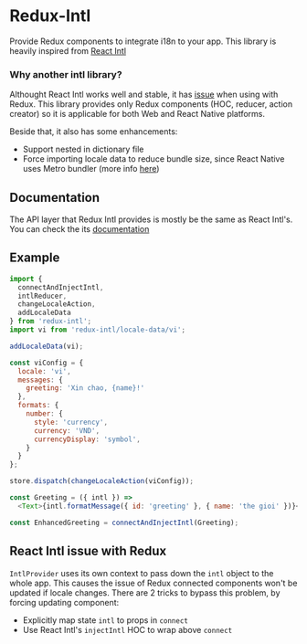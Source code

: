 # Redux-Intl

Provide Redux components to integrate i18n to your app. This library is heavily inspired from [React Intl](https://github.com/yahoo/react-intl)

### Why another intl library?

Althought React Intl works well and stable, it has [issue][Issue] when using with Redux. This library provides only Redux components (HOC, reducer, action creator) so it is applicable for both Web and React Native platforms.

Beside that, it also has some enhancements:
* Support nested in dictionary file
* Force importing locale data to reduce bundle size, since React Native uses Metro bundler (more info [here](https://github.com/yahoo/intl-messageformat/blob/master/index.js))

Documentation
-------------

The API layer that Redux Intl provides is mostly be the same as React Intl's. You can check the its [documentation](https://github.com/yahoo/react-intl/wiki/API)

Example
-------

```js
import {
  connectAndInjectIntl,
  intlReducer,
  changeLocaleAction,
  addLocaleData
} from 'redux-intl';
import vi from 'redux-intl/locale-data/vi';

addLocaleData(vi);

const viConfig = {
  locale: 'vi',
  messages: {
    greeting: 'Xin chao, {name}!'
  },
  formats: {
    number: {
      style: 'currency',
      currency: 'VND',
      currencyDisplay: 'symbol',
    }
  }
};

store.dispatch(changeLocaleAction(viConfig));

const Greeting = ({ intl }) =>
  <Text>{intl.formatMessage({ id: 'greeting' }, { name: 'the gioi' })}</Text>;

const EnhancedGreeting = connectAndInjectIntl(Greeting);
```

React Intl issue with Redux
---------------------------

`IntlProvider` uses its own context to pass down the `intl` object to the whole app. This causes the issue of Redux connected components won't be updated if locale changes. There are 2 tricks to bypass this problem, by forcing updating component:
* Explicitly map state `intl` to props in `connect`
* Use React Intl's `injectIntl` HOC to wrap above `connect`

[Issue]: https://github.com/Thinkei/eh-redux-intl#react-intl-issue-with-redux
